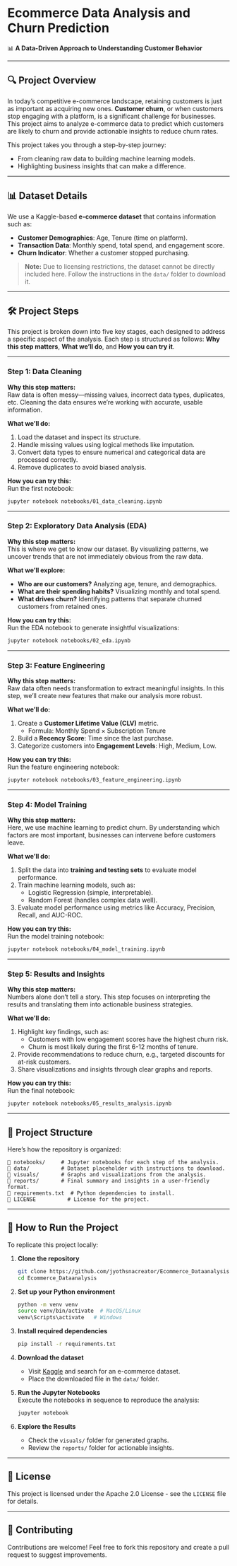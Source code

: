 
# Ecommerce Data Analysis and Churn Prediction
📊 **A Data-Driven Approach to Understanding Customer Behavior**

---

## 🔍 Project Overview
In today’s competitive e-commerce landscape, retaining customers is just as important as acquiring new ones. **Customer churn**, or when customers stop engaging with a platform, is a significant challenge for businesses. This project aims to analyze e-commerce data to predict which customers are likely to churn and provide actionable insights to reduce churn rates.

This project takes you through a step-by-step journey:  
- From cleaning raw data to building machine learning models.  
- Highlighting business insights that can make a difference.  

---

## 📊 Dataset Details
We use a Kaggle-based **e-commerce dataset** that contains information such as:  
- **Customer Demographics**: Age, Tenure (time on platform).  
- **Transaction Data**: Monthly spend, total spend, and engagement score.  
- **Churn Indicator**: Whether a customer stopped purchasing.  

> **Note:** Due to licensing restrictions, the dataset cannot be directly included here. Follow the instructions in the `data/` folder to download it.

---

## 🛠️ Project Steps
This project is broken down into five key stages, each designed to address a specific aspect of the analysis. Each step is structured as follows: **Why this step matters**, **What we’ll do**, and **How you can try it**.

---

### **Step 1: Data Cleaning**
**Why this step matters:**  
Raw data is often messy—missing values, incorrect data types, duplicates, etc. Cleaning the data ensures we’re working with accurate, usable information.

**What we’ll do:**  
1. Load the dataset and inspect its structure.  
2. Handle missing values using logical methods like imputation.  
3. Convert data types to ensure numerical and categorical data are processed correctly.  
4. Remove duplicates to avoid biased analysis.

**How you can try this:**  
Run the first notebook:
```bash
jupyter notebook notebooks/01_data_cleaning.ipynb
```

---

### **Step 2: Exploratory Data Analysis (EDA)**
**Why this step matters:**  
This is where we get to know our dataset. By visualizing patterns, we uncover trends that are not immediately obvious from the raw data.

**What we’ll explore:**  
- **Who are our customers?** Analyzing age, tenure, and demographics.  
- **What are their spending habits?** Visualizing monthly and total spend.  
- **What drives churn?** Identifying patterns that separate churned customers from retained ones.

**How you can try this:**  
Run the EDA notebook to generate insightful visualizations:
```bash
jupyter notebook notebooks/02_eda.ipynb
```

---

### **Step 3: Feature Engineering**
**Why this step matters:**  
Raw data often needs transformation to extract meaningful insights. In this step, we’ll create new features that make our analysis more robust.

**What we’ll do:**  
1. Create a **Customer Lifetime Value (CLV)** metric.  
   - Formula: Monthly Spend × Subscription Tenure  
2. Build a **Recency Score**: Time since the last purchase.  
3. Categorize customers into **Engagement Levels**: High, Medium, Low.

**How you can try this:**  
Run the feature engineering notebook:
```bash
jupyter notebook notebooks/03_feature_engineering.ipynb
```

---

### **Step 4: Model Training**
**Why this step matters:**  
Here, we use machine learning to predict churn. By understanding which factors are most important, businesses can intervene before customers leave.

**What we’ll do:**  
1. Split the data into **training and testing sets** to evaluate model performance.  
2. Train machine learning models, such as:  
   - Logistic Regression (simple, interpretable).  
   - Random Forest (handles complex data well).  
3. Evaluate model performance using metrics like Accuracy, Precision, Recall, and AUC-ROC.  

**How you can try this:**  
Run the model training notebook:
```bash
jupyter notebook notebooks/04_model_training.ipynb
```

---

### **Step 5: Results and Insights**
**Why this step matters:**  
Numbers alone don’t tell a story. This step focuses on interpreting the results and translating them into actionable business strategies.

**What we’ll do:**  
1. Highlight key findings, such as:  
   - Customers with low engagement scores have the highest churn risk.  
   - Churn is most likely during the first 6-12 months of tenure.  
2. Provide recommendations to reduce churn, e.g., targeted discounts for at-risk customers.  
3. Share visualizations and insights through clear graphs and reports.

**How you can try this:**  
Run the final notebook:
```bash
jupyter notebook notebooks/05_results_analysis.ipynb
```

---

## 📂 Project Structure
Here’s how the repository is organized:
```
📁 notebooks/     # Jupyter notebooks for each step of the analysis.
📁 data/          # Dataset placeholder with instructions to download.
📁 visuals/       # Graphs and visualizations from the analysis.
📁 reports/       # Final summary and insights in a user-friendly format.
📜 requirements.txt  # Python dependencies to install.
📜 LICENSE          # License for the project.
```

---

## 🚀 How to Run the Project
To replicate this project locally:  

1. **Clone the repository**  
   ```bash
   git clone https://github.com/jyothsnacreator/Ecommerce_Dataanalysis.git
   cd Ecommerce_Dataanalysis
   ```

2. **Set up your Python environment**  
   ```bash
   python -m venv venv
   source venv/bin/activate  # MacOS/Linux
   venv\Scripts\activate   # Windows
   ```

3. **Install required dependencies**  
   ```bash
   pip install -r requirements.txt
   ```

4. **Download the dataset**  
   - Visit [Kaggle](https://www.kaggle.com/) and search for an e-commerce dataset.  
   - Place the downloaded file in the `data/` folder.

5. **Run the Jupyter Notebooks**  
   Execute the notebooks in sequence to reproduce the analysis:  
   ```bash
   jupyter notebook
   ```

6. **Explore the Results**  
   - Check the `visuals/` folder for generated graphs.  
   - Review the `reports/` folder for actionable insights.

---

## 📜 License
This project is licensed under the Apache 2.0 License - see the `LICENSE` file for details.

---

## 🤝 Contributing
Contributions are welcome! Feel free to fork this repository and create a pull request to suggest improvements.
